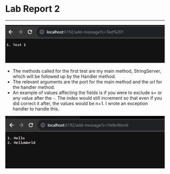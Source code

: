 # Lab Report 2
---

![Image](test1.jpg)

- The methods called for the first test are my main method, StringServer, which will be followed up by the Handler method.
- The relevant arguments are the port for the main method and the url for the handler method.
- An example of values affecting the fields is if you were to exclude s= or any value after the -. The index would still increment so that even if you did correct it after, the values would be n+1. I wrote an exception handler to handle this.

![Image](test2lab2.jpg)

